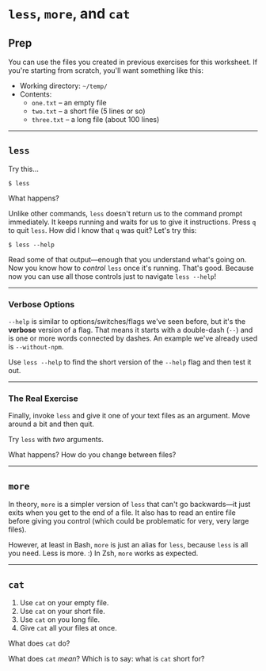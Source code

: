 # `less`, `more`, and `cat`

## Prep

You can use the files you created in previous exercises for this worksheet.
If you're starting from scratch, you'll want something like this:

* Working directory: `~/temp/`
* Contents:
  	* `one.txt` &ndash; an empty file
  	* `two.txt` &ndash; a short file (5 lines or so)
  	* `three.txt` &ndash; a long file (about 100 lines)  

-----

## `less`

Try this...

    $ less

What happens?

<!-- Replace this comment with your answer -->

Unlike other commands, `less` doesn't return us to the command prompt
immediately. It keeps running and waits for us to give it instructions. Press
`q` to quit `less`. How did I know that `q` was quit? Let's try this:

    $ less --help

Read some of that output&mdash;enough that you understand what's going on. Now
you know how to *control* `less` once it's running. That's good. Because now you
can use all those controls just to navigate `less --help`!  

-----

### Verbose Options

`--help` is similar to options/switches/flags we've seen before, but it's the
**verbose** version of a flag. That means it starts with a double-dash (`--`)
and is one or more words connected by dashes. An example we've already used
is `--without-npm`.

Use `less --help` to find the short version of the `--help` flag and then test
it out.

<!-- Replace this comment with your notes -->

-----

### The Real Exercise

Finally, invoke `less` and give it one of your text files as an argument. Move
around a bit and then quit.

Try `less` with *two* arguments.

What happens? How do you change between files?

<!-- Replace this comment with your notes -->

-----

## `more`

In theory, `more` is a simpler version of `less` that can't go
backwards&mdash;it just exits when you get to the end of a file. It also has to
read an entire file before giving you control (which could be problematic for
very, very large files).

However, at least in Bash, `more` is just an alias for `less`, because `less` is
all  you need. Less is more. :) In Zsh, `more` works as expected.

<!-- Replace this comment with your notes -->

-----

## `cat`

1. Use `cat` on your empty file.
2. Use `cat` on your short file.
3. Use `cat` on you long file.
4. Give `cat` all your files at once.

What does `cat` do?

<!-- Replace this comment with your notes -->

What does `cat` *mean*? Which is to say: what is `cat` short for?

<!-- Replace this comment with your notes -->
